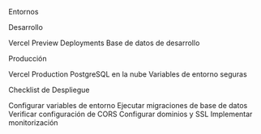 Entornos

Desarrollo

Vercel Preview Deployments
Base de datos de desarrollo


Producción

Vercel Production
PostgreSQL en la nube
Variables de entorno seguras



Checklist de Despliegue

 Configurar variables de entorno
 Ejecutar migraciones de base de datos
 Verificar configuración de CORS
 Configurar dominios y SSL
 Implementar monitorización